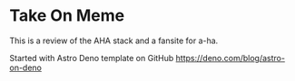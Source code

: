# Take On Meme

This is a review of the AHA stack and a fansite for a-ha.

Started with Astro Deno template on GitHub https://deno.com/blog/astro-on-deno
